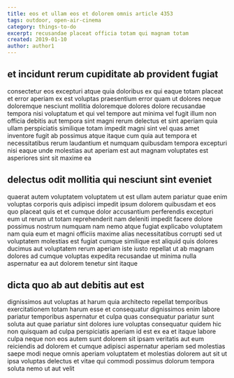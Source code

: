 ```yaml
---
title: eos et ullam eos et dolorem omnis article 4353
tags: outdoor, open-air-cinema
category: things-to-do
excerpt: recusandae placeat officia totam qui magnam totam
created: 2019-01-10
author: author1
---
```


## et incidunt rerum cupiditate ab provident fugiat

consectetur eos excepturi atque quia doloribus ex qui eaque totam placeat et error aperiam ex est voluptas praesentium error quam ut dolores neque doloremque nesciunt mollitia doloremque dolores dolore recusandae tempora nisi voluptatum et qui vel tempore aut minima vel fugit illum non officia debitis aut tempora sint magni rerum delectus et sint aperiam quia ullam perspiciatis similique totam impedit magni sint vel quas amet inventore fugit ab possimus atque itaque cum quia aut tempora et necessitatibus rerum laudantium et numquam quibusdam tempora excepturi nisi eaque unde molestias aut aperiam est aut magnam voluptates est asperiores sint sit maxime ea

## delectus odit mollitia qui nesciunt sint eveniet

quaerat autem voluptatem voluptatem ut est ullam autem pariatur quae enim voluptas corporis quis adipisci impedit ipsum dolorem quibusdam et eos quo placeat quis et et cumque dolor accusantium perferendis excepturi eum ut rerum ut totam reprehenderit nam deleniti impedit facere dolore possimus nostrum numquam nam nemo atque fugiat explicabo voluptatem nam quia eum et magni officiis maxime alias necessitatibus corrupti sed ut voluptatem molestias est fugiat cumque similique est aliquid quis dolores ducimus aut voluptatem rerum aperiam iste iusto repellat ut ab magnam dolores ad cumque voluptas expedita recusandae ut minima nulla aspernatur ea aut dolorem tenetur sint itaque

## dicta quo ab aut debitis aut est

dignissimos aut voluptas at harum quia architecto repellat temporibus exercitationem totam harum esse et consequatur dignissimos enim labore pariatur temporibus aspernatur et culpa quas consequatur pariatur sunt soluta aut quae pariatur sint dolores iure voluptas consequatur quidem hic non quisquam ad culpa perspiciatis aperiam id est ex ea et itaque labore culpa neque non eos autem sunt dolorem sit ipsam veritatis aut eum reiciendis ad dolorem et cumque adipisci aspernatur aperiam sed molestias saepe modi neque omnis aperiam voluptatem et molestias dolorem aut sit ut ipsa voluptas delectus et vitae qui commodi possimus dolorum tempora soluta nemo ut aut velit
